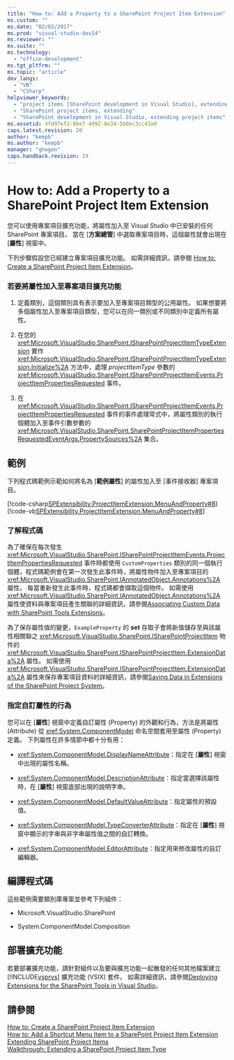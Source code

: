 ```yaml
---
title: "How to: Add a Property to a SharePoint Project Item Extension"
ms.custom: ""
ms.date: "02/02/2017"
ms.prod: "visual-studio-dev14"
ms.reviewer: ""
ms.suite: ""
ms.technology: 
  - "office-development"
ms.tgt_pltfrm: ""
ms.topic: "article"
dev_langs: 
  - "VB"
  - "CSharp"
helpviewer_keywords: 
  - "project items [SharePoint development in Visual Studio], extending"
  - "SharePoint project items, extending"
  - "SharePoint development in Visual Studio, extending project items"
ms.assetid: 4fd97ef2-86e7-4d92-8e34-5b0ec3cc43a0
caps.latest.revision: 20
author: "kempb"
ms.author: "kempb"
manager: "ghogen"
caps.handback.revision: 19
---
```

# How to: Add a Property to a SharePoint Project Item Extension
  您可以使用專案項目擴充功能，將屬性加入至 Visual Studio 中已安裝的任何 SharePoint 專案項目。  當在 \[**方案總管**\] 中選取專案項目時，這個屬性就會出現在 \[**屬性**\] 視窗中。  
  
 下列步驟假設您已經建立專案項目擴充功能。  如需詳細資訊，請參閱 [How to: Create a SharePoint Project Item Extension](../sharepoint/how-to-create-a-sharepoint-project-item-extension.md)。  
  
### 若要將屬性加入至專案項目擴充功能  
  
1.  定義類別，這個類別具有表示要加入至專案項目類型的公用屬性。  如果想要將多個屬性加入至專案項目類型，您可以在同一類別或不同類別中定義所有屬性。  
  
2.  在您的 <xref:Microsoft.VisualStudio.SharePoint.ISharePointProjectItemTypeExtension> 實作 <xref:Microsoft.VisualStudio.SharePoint.ISharePointProjectItemTypeExtension.Initialize%2A> 方法中，處理 *projectItemType* 參數的 <xref:Microsoft.VisualStudio.SharePoint.ISharePointProjectItemEvents.ProjectItemPropertiesRequested> 事件。  
  
3.  在 <xref:Microsoft.VisualStudio.SharePoint.ISharePointProjectItemEvents.ProjectItemPropertiesRequested> 事件的事件處理常式中，將屬性類別的執行個體加入至事件引數參數的 <xref:Microsoft.VisualStudio.SharePoint.SharePointProjectItemPropertiesRequestedEventArgs.PropertySources%2A> 集合。  
  
## 範例  
 下列程式碼範例示範如何將名為 \[**範例屬性**\] 的屬性加入至 \[事件接收器\] 專案項目。  
  
 [!code-csharp[SPExtensibility.ProjectItemExtension.MenuAndProperty#8](../snippets/csharp/VS_Snippets_OfficeSP/spextensibility.projectitemextension.menuandproperty/cs/extension/projectitemextensionproperty.cs#8)]
 [!code-vb[SPExtensibility.ProjectItemExtension.MenuAndProperty#8](../snippets/visualbasic/VS_Snippets_OfficeSP/spextensibility.projectitemextension.menuandproperty/vb/extension/projectitemextensionproperty.vb#8)]  
  
### 了解程式碼  
 為了確保在每次發生 <xref:Microsoft.VisualStudio.SharePoint.ISharePointProjectItemEvents.ProjectItemPropertiesRequested> 事件時都使用 `CustomProperties` 類別的同一個執行個體，程式碼範例會在第一次發生此事件時，將屬性物件加入至專案項目的 <xref:Microsoft.VisualStudio.SharePoint.IAnnotatedObject.Annotations%2A> 屬性。  每當重新發生此事件時，程式碼都會擷取這個物件。  如需使用 <xref:Microsoft.VisualStudio.SharePoint.IAnnotatedObject.Annotations%2A> 屬性使資料與專案項目產生關聯的詳細資訊，請參閱[Associating Custom Data with SharePoint Tools Extensions](../sharepoint/associating-custom-data-with-sharepoint-tools-extensions.md)。  
  
 為了保存屬性值的變更，`ExampleProperty` 的 **set** 存取子會將新值儲存至與該屬性相關聯之 <xref:Microsoft.VisualStudio.SharePoint.ISharePointProjectItem> 物件的 <xref:Microsoft.VisualStudio.SharePoint.ISharePointProjectItem.ExtensionData%2A> 屬性。  如需使用 <xref:Microsoft.VisualStudio.SharePoint.ISharePointProjectItem.ExtensionData%2A> 屬性來保存專案項目資料的詳細資訊，請參閱[Saving Data in Extensions of the SharePoint Project System](../sharepoint/saving-data-in-extensions-of-the-sharepoint-project-system.md)。  
  
### 指定自訂屬性的行為  
 您可以在 \[**屬性**\] 視窗中定義自訂屬性 \(Property\) 的外觀和行為，方法是將屬性 \(Attribute\) 從 <xref:System.ComponentModel> 命名空間套用至屬性 \(Property\) 定義。  下列屬性在許多情節中都十分有用：  
  
-   <xref:System.ComponentModel.DisplayNameAttribute>：指定在 \[**屬性**\] 視窗中出現的屬性名稱。  
  
-   <xref:System.ComponentModel.DescriptionAttribute>：指定當選擇該屬性時，在 \[**屬性**\] 視窗底部出現的說明字串。  
  
-   <xref:System.ComponentModel.DefaultValueAttribute>：指定屬性的預設值。  
  
-   <xref:System.ComponentModel.TypeConverterAttribute>：指定在 \[**屬性**\] 視窗中顯示的字串與非字串屬性值之間的自訂轉換。  
  
-   <xref:System.ComponentModel.EditorAttribute>：指定用來修改屬性的自訂編輯器。  
  
## 編譯程式碼  
 這些範例需要類別庫專案並參考下列組件：  
  
-   Microsoft.VisualStudio.SharePoint  
  
-   System.ComponentModel.Composition  
  
## 部署擴充功能  
 若要部署擴充功能，請針對組件以及要與擴充功能一起散發的任何其他檔案建立 [!INCLUDE[vsprvs](../sharepoint/includes/vsprvs-md.md)] 擴充功能 \(VSIX\) 套件。  如需詳細資訊，請參閱[Deploying Extensions for the SharePoint Tools in Visual Studio](../sharepoint/deploying-extensions-for-the-sharepoint-tools-in-visual-studio.md)。  
  
## 請參閱  
 [How to: Create a SharePoint Project Item Extension](../sharepoint/how-to-create-a-sharepoint-project-item-extension.md)   
 [How to: Add a Shortcut Menu Item to a SharePoint Project Item Extension](../sharepoint/how-to-add-a-shortcut-menu-item-to-a-sharepoint-project-item-extension.md)   
 [Extending SharePoint Project Items](../sharepoint/extending-sharepoint-project-items.md)   
 [Walkthrough: Extending a SharePoint Project Item Type](../sharepoint/walkthrough-extending-a-sharepoint-project-item-type.md)  
  
  